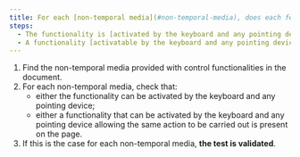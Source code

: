 ```yaml
---
title: For each [non-temporal media](#non-temporal-media), does each feature satisfy one of these conditions?
steps:
  - The functionality is [activated by the keyboard and any pointing device](#accessible-and-activated-by-the-keyboard-and-any-pointing-device).
  - A functionality [activatable by the keyboard and any pointing device](#accessible-and-activable-by-the-keyboard-and-any-pointing-device) allowing the same action to be carried out is present on the page.
---
```


1. Find the non-temporal media provided with control functionalities in the document.
2. For each non-temporal media, check that:
   - either the functionality can be activated by the keyboard and any pointing device;
   - either a functionality that can be activated by the keyboard and any pointing device allowing the same action to be carried out is present on the page.
3. If this is the case for each non-temporal media, **the test is validated**.
